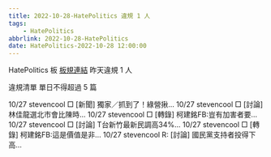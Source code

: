```yaml
---
title: 2022-10-28-HatePolitics 違規 1 人
tags:
    - HatePolitics
abbrlink: 2022-10-28-HatePolitics
date: HatePolitics-2022-10-28 12:00:00
---
```

HatePolitics 板 [板規連結](https://www.ptt.cc/bbs/HatePolitics/M.1617115262.A.D60.html)
昨天違規 1 人
<!-- more -->

違規清單
單日不得超過 5 篇

10/27 stevencool □ [新聞] 獨家／抓到了！綠營揪…
10/27 stevencool □ [討論] 林佳龍選北市會比陳時…
10/27 stevencool □ [轉錄] 柯建銘FB:豈有加害者要…
10/27 stevencool □ [討論] T台新竹最新民調高34%…
10/27 stevencool □ [轉錄] 柯建銘FB:這是價值是非…
10/27 stevencool R: [討論] 國民黨支持者投得下高…